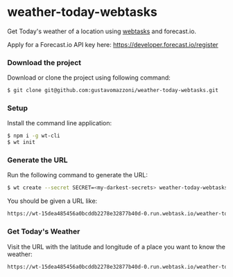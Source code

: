 # weather-today-webtasks
Get Today's weather of a location using [webtasks](http://webtask.io/) and forecast.io.

Apply for a Forecast.io API key here: https://developer.forecast.io/register

### Download the project
Download or clone the project using following command:
```sh
$ git clone git@github.com:gustavomazzoni/weather-today-webtasks.git
```

### Setup
Install the command line application:
```sh
$ npm i -g wt-cli
$ wt init
```

### Generate the URL
Run the following command to generate the URL:
```sh
$ wt create --secret SECRET=<my-darkest-secrets> weather-today-webtasks.js
```

You should be given a URL like:
```sh
https://wt-15dea485456a0bcddb2278e32877b40d-0.run.webtask.io/weather-today-webtasks
```

### Get Today's Weather
Visit the URL with the latitude and longitude of a place you want to know the weather:
```sh
https://wt-15dea485456a0bcddb2278e32877b40d-0.run.webtask.io/weather-today-webtasks?latitude=-22.970722&longitude=-43.182365
```